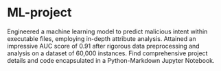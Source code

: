 # ML-project
Engineered a machine learning model to predict malicious intent within executable files, employing in-depth attribute analysis. Attained an impressive AUC score of 0.91 after rigorous data preprocessing and analysis on a dataset of 60,000 instances. Find comprehensive project details and code encapsulated in a Python-Markdown Jupyter Notebook.
